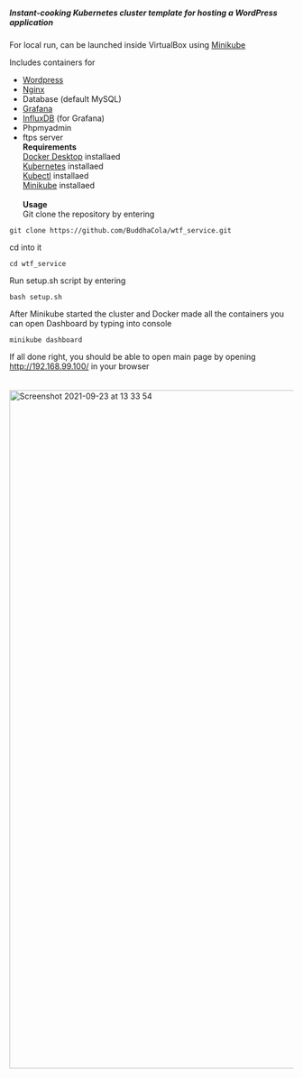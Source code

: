 ##### Instant-cooking Kubernetes cluster template for hosting a WordPress application

For local run, can be launched inside VirtualBox using [Minikube](https://minikube.sigs.k8s.io/docs/start/)

Includes containers for
- [Wordpress](https://wordpress.org/)
- [Nginx](https://www.nginx.com/)
- Database (default MySQL)
- [Grafana](https://grafana.com/)
- [InfluxDB](https://www.influxdata.com/) (for Grafana)
- Phpmyadmin
- ftps server
\
**Requirements**\
[Docker Desktop](https://www.docker.com/products/docker-desktop) installaed\
[Kubernetes](https://kubernetes.io/releases/download/) installaed\
[Kubectl](https://kubernetes.io/docs/reference/kubectl/kubectl/) installaed\
[Minikube](https://minikube.sigs.k8s.io/docs/start/) installaed\
\
**Usage**\
Git clone the repository by entering
```
git clone https://github.com/BuddhaCola/wtf_service.git
```
cd into it
```
cd wtf_service
```
Run setup.sh script by entering
```
bash setup.sh
```
After Minikube started the cluster and Docker made all the containers you can open Dashboard by typing into console
```
minikube dashboard
```
If all done right, you should be able to open main page by opening http://192.168.99.100/ in your browser\
\
\
<img width="1203" alt="Screenshot 2021-09-23 at 13 33 54" src="https://user-images.githubusercontent.com/63592194/134493702-a4b39b57-bff8-49d0-82d8-3b8a8ead5c03.png">
